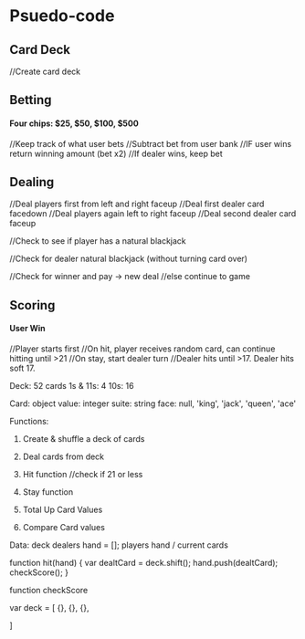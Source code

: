 # Psuedo-code

## Card Deck

//Create card deck

## Betting

#### Four chips: $25, $50, $100, $500 

//Keep track of what user bets
    //Subtract bet from user bank
//IF user wins return winning amount (bet x2)
//If dealer wins, keep bet

## Dealing

//Deal players first from left and right faceup
//Deal first dealer card facedown
//Deal players again left to right faceup
//Deal second dealer card faceup

//Check to see if player has a natural blackjack

//Check for dealer natural blackjack (without turning card over)

//Check for winner and pay -> new deal
    //else continue to game

## Scoring

#### User Win

//Player starts first
//On hit, player receives random card, can continue hitting until >21
//On stay, start dealer turn
//Dealer hits until >17. Dealer hits soft 17.


Deck:
52 cards
1s & 11s: 4
10s: 16

Card: object
value: integer
suite: string 
face: null, 'king', 'jack', 'queen', 'ace'

Functions:
1. Create & shuffle a deck of cards
2. Deal cards from deck

3. Hit function //check if 21 or less
4. Stay function

5. Total Up Card Values 
6. Compare Card values

Data:
deck
dealers hand = [];
players hand / current cards


function hit(hand) {
   var dealtCard = deck.shift();
   hand.push(dealtCard);
   checkScore();
}

function checkScore

var deck = [
   {},
   {},
   {},

]
